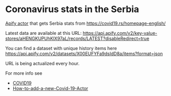 # Coronavirus stats in the Serbia

[Apify actor](https://www.apify.com) that gets Serbia stats from https://covid19.rs/homepage-english/

Latest data are available at this URL: https://api.apify.com/v2/key-value-stores/aHENGKUPUhKlX97aL/records/LATEST?disableRedirect=true

You can find a dataset with unique history items here https://api.apify.com/v2/datasets/X00EUFYFa9dsIdD8a/items?format=json

URL is being actualized every hour.

For more info see

- [COVID19](https://www.covid19cz.cz/)
- [How-to-add-a-new-Covid-19-Actor](https://gitlab.com/apify-public/wiki/-/wikis/Public-actors/How-to-add-a-new-Covid-19-Actor)
